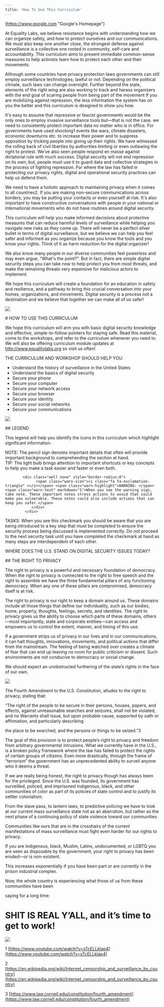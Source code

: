 ```yaml
---
title: 'How To Use This Curriculum'
---
```


(https://www.google.com "Google's Homepage")


At Equality Labs, we believe resistance begins with understanding how we can organize safely, and how to protect ourselves and our communications. We must also keep one another close, the strongest defense against surveillance is a collective one rooted in community, self-care and accountability. This curriculum aims to present immediate common-sense measures to help activists learn how to protect each other and their movements.

Although some countries have privacy protection laws governments can still employ surveillance technologies; lawful or not. Depending on the political climate, such laws can change overnight. Further beyond the state, elements of the right wing are also working to track and harass organizers with the end goal of scaring people from being part of the movement If you are mobilizing against repression, the less information the system has on you the better and this curriculum is designed to show you how.

It's easy to assume that repressive or fascist governments would be the only ones to employ invasive surveillance tools but—that is not the case. we need to consistently protect important data no matter who is in office. For governments have used shocking1 events like wars, climate disasters, economic downturns etc. to increase their power and to suppress opposition by tricking people into giving up their rights. We have witnessed the rolling back of civil liberties by authorities limiting or even outlawing the right to protest. We’ve also seen people respond en masse against dictatorial rule with much success. Digital security will not end repression on its own; but, people must use it to guard data and collective strategies in the process of fighting repression. For where the law has failed in protecting our privacy rights, digital and operational security practices can help us defend them.

We need to have a holistic approach to maintaining privacy when it comes to all countries2. If you are making non-secure communications across borders, you may be putting your contacts or even yourself at risk. It's also important to have constructive conversations with people in your national or international movements who do not have routines around digital security.

This curriculum will help you make informed decisions about protective measures that can reduce harmful levels of surveillance while helping you navigate new risks as they come up. There will never be a perfect silver bullet in terms of digital surveillance, but we believe we can help you feel safer and informed as you organize because you know the tools and you know your rights. Think of it as harm reduction for the digital organizer!

We also know many people in our diverse communities feel powerless and may even argue, “What's the point?”. But in fact, there are simple digital security steps you can take now to help protect you from most threats, and make the remaining threats very expensive for malicious actors to implement.

We hope this curriculum will create a foundation for an education in safety and resilience, and a pathway to bring this crucial conversation into your homes, organizations, and movements. Digital security is a process not a destination and we believe that together we can make all of us safer! 


![](/images/Curriculum_img_5.jpg)


<div class="WHAY_H1" markdown="1"># HOW TO USE THIS CURRICULUM</div>

We hope this curriculum will arm you with basic digital security knowledge and effective, simple-to-follow pointers for staying safe. Read this material, come to the workshops, and refer to the curriculum whenever you need to. We will also be offering curriculum module updates at http://www.equalitylabs.org so visit us often!

THE CURRICULUM AND WORKSHOP SHOULD HELP YOU:

* Understand the history of surveillance in the United States
* Understand the basics of digital security
* Secure your phone
* Secure your computer
* Secure your network access
* Secure your browser
* Secure your identity
* Secure your social networks
* Secure your communications


![](/images/Curriculum_img_6.jpg)


<div class="GLBL_H2" markdown="1">## LEGEND</div>

This legend will help you identify the icons in this curriculum which highlight significant information.

<div class="col-xs-12 none">
			<div class="well none" style="border-radius:0" >
                          <span class="note-icon"><i class="fa fa-pencil" ></i></span> <span class="note-highlight">NOTE: </span><span class="note-text" markdown="1">The pencil sign denotes important details that often will provide important background to comprehending the section at hand.</span>
		       </div>
		     </div>

<div class="col-xs-12 none">
			<div class="well none" style="border-radius:0">
                          <span class="tip-icon"><i class="fa fa-lightbulb-o" ></i></span> <span class="tip-highlight">TIP: </span><span class="tip-text" markdown="1">The light bulb brings attention to important shortcuts or key concepts to help you make a task easier and faster or even both.</span>
		       </div>
		     </div>

<div class="col-xs-12 none">
                        
			<div class="well none" style="border-radius:0">
    			  <span class="warn-icon"><i class="fa fa-exclamation-triangle" ></i></span> <span class="warn-highlight">WARNING: </span><span class="warn-text" markdown="1">When you see the warning sign, take note. These important notes stress actions to avoid that could make you vulnerable. These notes could also include actions that can keep you safer.</span>
		        </div>
		     </div>

TASKS: When you see this checkmark you should be aware that you are being introduced to a key step that must be completed to ensure the security process being discussed is implemented correctly. Do not proceed to the next security task until you have completed the checkmark at hand as many steps are interdependent of each other.

WHERE DOES THE U.S. STAND ON DIGITAL SECURITY ISSUES TODAY?

<div class="GLBL_H2" markdown="1">## THE RIGHT TO PRIVACY</div>

The right to privacy is a powerful and necessary foundation of democracy. When the right to privacy is connected to the right to free speech and the right to assemble we have the three fundamental pillars of any functioning democracy. When any one of these pillars are compromised, democracy itself is at risk.

The right to privacy is our right to keep a domain around us. These domains include all those things that define our individuality, such as our bodies, home, property, thoughts, feelings, secrets, and identities. The right to privacy gives us the ability to choose which parts of these domains, others—most importantly, state and corporate entities—can access and empowers us to control the extent, manner, and timing of this use.

If a government strips us of privacy in our lives and in our communications, it can halt thoughts, innovations, movements, and political actions that differ from the mainstream. The feeling of being watched over creates a climate of fear that can end up leaving no room for public criticism or dissent. Such environments are not conducive to democracy or social change.

We should expect an unobstructed furthering of the state’s rights in the face of our own.


![](/images/Curriculum_img_7.jpg)


The Fourth Amendment to the U.S. Constitution, alludes to the right to privacy, stating that:

“The right of the people to be secure in their persons, houses, papers, and effects, against unreasonable searches and seizures, shall not be violated, and no Warrants shall issue, but upon probable cause, supported by oath or affirmation, and particularly describing

the place to be searched, and the persons or things to be seized.”3

The goal of this provision is to protect people’s right to privacy and freedom from arbitrary governmental intrusions. What we currently have in the U.S., is a broken policy framework where the law has failed to protect the rights of certain groups of citizens. Even more drastically, through the frame of “terrorism” the government has an unprecedented ability to surveil anyone who it deems a threat.

If we are really being honest, the right to privacy though has always been for the privileged. Since the U.S. was founded, its government has surveilled, policed, and imprisoned indigenous, black, and other communities of color as part of its policies of state control and to justify its settler colonialism.

From the slave pass, to lantern laws, to predictive policing we have to look at our current mass surveillance state not as an aberration, but rather as the next phase of a continuing policy of state violence toward our communities.

Communities like ours that are in the crosshairs of the current manifestations of mass surveillance must fight even harder for our rights to privacy.

If you are indigenous, black, Muslim, Latinx, undocumented, or LGBTQ you are seen as disposable by the government, your right to privacy has been eroded—or is non-existent.

This increases exponentially if you have been part or are currently in the prison industrial complex.

Now, the whole country is experiencing what those of us from these communities have been

saying for a long time:

# SHIT IS REAL Y’ALL, and it’s time to get to work!


![](/images/Curriculum_img_8.jpg)

1  [https://www.youtube.com/watch?v=sTcELLklap4](https://www.youtube.com/watch?v=sTcELLklap4)

2  [https://en.wikipedia.org/wiki/Internet_censorship_and_surveillance_by_country](https://en.wikipedia.org/wiki/Internet_censorship_and_surveillance_by_country)

3  [https://www.law.cornell.edu/constitution/fourth_amendment](https://www.law.cornell.edu/constitution/fourth_amendment)

